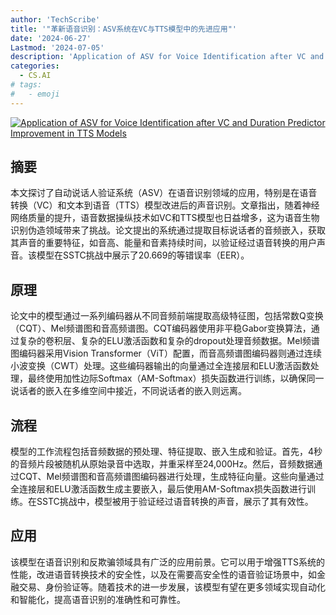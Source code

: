 ```yaml
---
author: 'TechScribe'
title: '"革新语音识别：ASV系统在VC与TTS模型中的先进应用"'
date: '2024-06-27'
Lastmod: '2024-07-05'
description: 'Application of ASV for Voice Identification after VC and Duration Predictor Improvement in TTS Models'
categories:
  - CS.AI
# tags:
#   - emoji
---
```


[![Application of ASV for Voice Identification after VC and Duration Predictor Improvement in TTS Models](https://arxiv-research-1301205113.cos.ap-guangzhou.myqcloud.com/images/2406.19243v1.pdf_0.jpg)](https://arxiv.org/abs/2406.19243v1)

## 摘要

本文探讨了自动说话人验证系统（ASV）在语音识别领域的应用，特别是在语音转换（VC）和文本到语音（TTS）模型改进后的声音识别。文章指出，随着神经网络质量的提升，语音数据操纵技术如VC和TTS模型也日益增多，这为语音生物识别伪造领域带来了挑战。论文提出的系统通过提取目标说话者的音频嵌入，获取其声音的重要特征，如音高、能量和音素持续时间，以验证经过语音转换的用户声音。该模型在SSTC挑战中展示了20.669的等错误率（EER）。<!--more-->

## 原理

论文中的模型通过一系列编码器从不同音频前端提取高级特征图，包括常数Q变换（CQT）、Mel频谱图和音高频谱图。CQT编码器使用非平稳Gabor变换算法，通过复杂的卷积层、复杂的ELU激活函数和复杂的dropout处理音频数据。Mel频谱图编码器采用Vision Transformer（ViT）配置，而音高频谱图编码器则通过连续小波变换（CWT）处理。这些编码器输出的向量通过全连接层和ELU激活函数处理，最终使用加性边际Softmax（AM-Softmax）损失函数进行训练，以确保同一说话者的嵌入在多维空间中接近，不同说话者的嵌入则远离。

## 流程

模型的工作流程包括音频数据的预处理、特征提取、嵌入生成和验证。首先，4秒的音频片段被随机从原始录音中选取，并重采样至24,000Hz。然后，音频数据通过CQT、Mel频谱图和音高频谱图编码器进行处理，生成特征向量。这些向量通过全连接层和ELU激活函数生成主要嵌入，最后使用AM-Softmax损失函数进行训练。在SSTC挑战中，模型被用于验证经过语音转换的声音，展示了其有效性。

## 应用

该模型在语音识别和反欺骗领域具有广泛的应用前景。它可以用于增强TTS系统的性能，改进语音转换技术的安全性，以及在需要高安全性的语音验证场景中，如金融交易、身份验证等。随着技术的进一步发展，该模型有望在更多领域实现自动化和智能化，提高语音识别的准确性和可靠性。